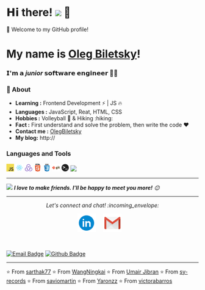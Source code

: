 # 𝗛𝗶 there! <img src="https://user-images.githubusercontent.com/5679180/79618120-0daffb80-80be-11ea-819e-d2b0fa904d07.gif" width="27px">  👋

🎉 Welcome to my GitHub profile!

# My name is  [**Oleg Biletsky**](https://github.com/OlegBiletsky)!  

### 𝗜'𝗺 𝗮 ***junior*** 𝘀𝗼𝗳𝘁𝘄𝗮𝗿𝗲 𝗲𝗻𝗴𝗶𝗻𝗲𝗲𝗿 👨‍💻



### 🧐 About

-  **Learning :** Frontend Development :zap: | JS :fire:    
-  **Languages :** JavaScript, Reat, HTML, CSS
-  **Hobbies :** Volleyball :volleyball: & Hiking :hiking:
-  **Fact :** First understand and solve the problem, then write the code :heart:
-  **Contact me :** [OlegBiletsky](mailto:ol.biletsky@gmail.com)
-  **My blog:** http://


### Languages and Tools

<code><img height="20" src="https://raw.githubusercontent.com/github/explore/80688e429a7d4ef2fca1e82350fe8e3517d3494d/topics/javascript/javascript.png"></code>
<code><img height="20" src="https://raw.githubusercontent.com/github/explore/80688e429a7d4ef2fca1e82350fe8e3517d3494d/topics/react/react.png"></code>
<code><img height="20" src="https://raw.githubusercontent.com/github/explore/80688e429a7d4ef2fca1e82350fe8e3517d3494d/topics/redux/redux.png"></code>
<code><img height="20" src="https://raw.githubusercontent.com/github/explore/80688e429a7d4ef2fca1e82350fe8e3517d3494d/topics/html/html.png"></code>
<code><img height="20" src="https://raw.githubusercontent.com/github/explore/80688e429a7d4ef2fca1e82350fe8e3517d3494d/topics/css/css.png"></code>
<code><img height="20" src="https://raw.githubusercontent.com/github/explore/80688e429a7d4ef2fca1e82350fe8e3517d3494d/topics/git/git.png"></code>
<code><img height="20" src="https://raw.githubusercontent.com/github/explore/80688e429a7d4ef2fca1e82350fe8e3517d3494d/topics/terminal/terminal.png"></code>
<code><img height="20" src="https://cdn.svgporn.com/logos/visual-studio-code.svg"></code>

---

<img src="https://media.giphy.com/media/LnQjpWaON8nhr21vNW/giphy.gif" width="60"> <em><b>I love to make friends. I'll be happy to meet you more!</b> 😊</em>

---

<p align="center"> 
  <i> Let's connect and chat! :incoming_envelope: </i>
</p>

<p align="center">
<a href="https://www.linkedin.com/in/OlegBiletsky"><img src="https://github.com/sarthak77/sarthak77/blob/master/icons/icons8-linkedin-circled-48.png" alt="LinkedIn"></a> &nbsp; &nbsp;
<a href="mailto:ol.biletsky@gmail.com"><img src="https://github.com/sarthak77/sarthak77/blob/master/icons/icons8-gmail-48.png" alt="Gmail"></a> &nbsp; &nbsp;
</p>


<br/>

[![Email Badge](https://img.shields.io/badge/-Email-c14438?style=flat-square&logo=Gmail&logoColor=white&link=mailto:yaronhuang@foxmail.com)](mailto:ol.biletsky@gmail.com)
[![Github Badge](https://img.shields.io/badge/-Github-232323?style=flat-square&logo=Github&logoColor=white&link=https://space.bilibili.com/7708412)](https://github.com/OlegBiletsky)

---
⭐️ From [sarthak77](https://github.com/sarthak77)
⭐️ From [WangNingkai](https://github.com/WangNingkai)
⭐️ From [Umair Jibran](https://github.com/umairjibran)
⭐️ From [sy-records](https://github.com/sy-records)
⭐️ From [saviomartin](https://github.com/saviomartin)
⭐️ From [Yaronzz](https://github.com/yaronzz)
⭐️ From [victorabarros](https://github.com/victorabarros/victorabarros)


